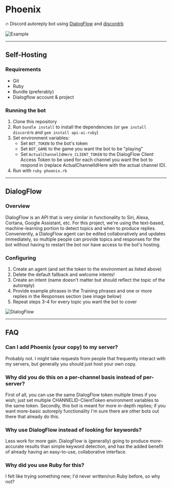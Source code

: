 # Phoenix
🔥 Discord autoreply bot using [DialogFlow](https://dialogflow.com/) and [discordrb](https://github.com/meew0/discordrb)

![Example](https://i.imgur.com/APQymvo.png)

---

## Self-Hosting

### Requirements
* Git
* Ruby
* Bundle (preferably)
* Dialogflow account & project

### Running the bot
1. Clone this repository
2. Run `bundle install` to install the dependencies (or `gem install discordrb` and `gem install api-ai-ruby`)
3. Set environment variables:
    * Set `BOT_TOKEN` to the bot's token
    * Set `BOT_GAME` to the game you want the bot to be "playing"
    * Set `ActualChannelIdHere_CLIENT_TOKEN` to the DialogFlow Client Access Token to be used for each channel you want the bot to respond in (replace ActualChannelIdHere with the actual channel ID).
4. Run with `ruby phoenix.rb`

---

## DialogFlow

### Overview
DialogFlow is an API that is very similar in functionality to Siri, Alexa, Cortana, Google Assistant, etc. For this project, we're using the text-based, machine-learning portion to detect topics and when to produce replies. Conveniently, a DialogFlow agent can be edited collaboratively and updates immediately, so multiple people can provide topics and responses for the bot without having to restart the bot nor have access to the bot's hosting.

### Configuring
1. Create an agent (and set the token to the environment as listed above)
2. Delete the default fallback and welcome intents!
3. Create an intent (name doesn't matter but should reflect the topic of the autoreply)
4. Provide example phrases in the Training phrases and one or more replies in the Responses section (see image below)
5. Repeat steps 3-4 for every topic you want the bot to cover

![DialogFlow](https://i.imgur.com/i6bQhsk.png)

---

## FAQ

### Can I add Phoenix (your copy) to my server?
Probably not. I might take requests from people that frequently interact with my servers, but generally you should just host your own copy.

### Why did you do this on a per-channel basis instead of per-server?
First of all, you can use the same DialogFlow token multiple times if you wish; just set multiple CHANNELID-ClientToken environment variables to the same token. Secondly, this bot is meant for more in-depth replies; if you want more-basic autoreply functionality I'm sure there are other bots out there that already do this.

### Why use DialogFlow instead of looking for keywords?
Less work for more gain. DialogFlow is (generally) going to produce more-accurate results than simple keyword detection, and has the added benefit of already having an easy-to-use, collaborative interface.

### Why did you use Ruby for this?
I felt like trying something new; I'd never written/run Ruby before, so why not?
